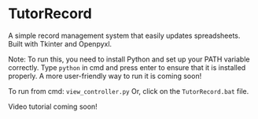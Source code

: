 # TutorRecord
A simple record management system that easily updates spreadsheets. Built with Tkinter and Openpyxl.

Note: To run this, you need to install Python and set up your PATH variable correctly. Type ```python``` in cmd and press enter to ensure that it is installed properly.
A more user-friendly way to run it is coming soon!

To run from cmd: ```view_controller.py```
Or, click on the ```TutorRecord.bat``` file.

Video tutorial coming soon!
